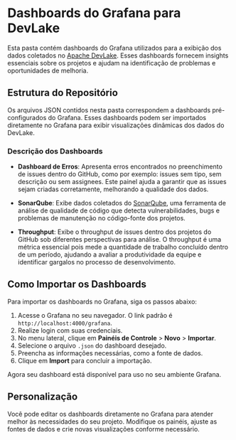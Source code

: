 # Dashboards do Grafana para DevLake

Esta pasta contém dashboards do Grafana utilizados para a exibição dos dados coletados no [Apache DevLake](https://devlake.apache.org/). Esses dashboards fornecem insights essenciais sobre os projetos e ajudam na identificação de problemas e oportunidades de melhoria.

## Estrutura do Repositório

Os arquivos JSON contidos nesta pasta correspondem a dashboards pré-configurados do Grafana. Esses dashboards podem ser importados diretamente no Grafana para exibir visualizações dinâmicas dos dados do DevLake.

### Descrição dos Dashboards

- **Dashboard de Erros**: Apresenta erros encontrados no preenchimento de issues dentro do GitHub, como por exemplo: issues sem tipo, sem descrição ou sem assignees. Este painel ajuda a garantir que as issues sejam criadas corretamente, melhorando a qualidade dos dados.

- **SonarQube**: Exibe dados coletados do [SonarQube](https://www.sonarqube.org/), uma ferramenta de análise de qualidade de código que detecta vulnerabilidades, bugs e problemas de manutenção no código-fonte dos projetos.

- **Throughput**: Exibe o throughput de issues dentro dos projetos do GitHub sob diferentes perspectivas para análise. O throughput é uma métrica essencial pois mede a quantidade de trabalho concluído dentro de um período, ajudando a avaliar a produtividade da equipe e identificar gargalos no processo de desenvolvimento.

## Como Importar os Dashboards

Para importar os dashboards no Grafana, siga os passos abaixo:

1. Acesse o Grafana no seu navegador. O link padrão é `http://localhost:4000/grafana`.
2. Realize login com suas credenciais.
3. No menu lateral, clique em **Painéis de Controle** > **Novo** > **Importar**.
4. Selecione o arquivo `.json` do dashboard desejado.
5. Preencha as informações necessárias, como a fonte de dados.
6. Clique em **Import** para concluir a importação.

Agora seu dashboard está disponível para uso no seu ambiente Grafana.

## Personalização

Você pode editar os dashboards diretamente no Grafana para atender melhor às necessidades do seu projeto. Modifique os painéis, ajuste as fontes de dados e crie novas visualizações conforme necessário.

